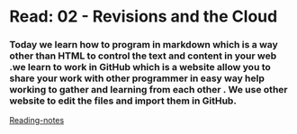 # Read: 02 - Revisions and the Cloud
### Today we learn how to program in markdown which is a way other than HTML to control the text and content in your web .we learn to work in GitHub which is a website allow you to share your work with other programmer in easy way help working to gather and learning from each other . We use other website to edit the files and import them in GitHub.
[Reading-notes](https://odehyazan.github.io/reading-notes/)